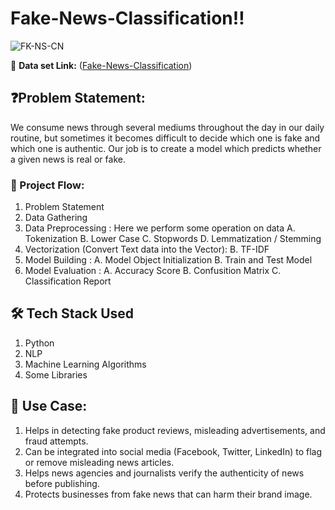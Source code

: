 # Fake-News-Classification‼️


![FK-NS-CN](https://github.com/user-attachments/assets/da7e17e3-e007-404e-8309-429d8f213f23)









🔗 **Data set Link:** ([Fake-News-Classification](https://www.kaggle.com/datasets/saurabhshahane/fake-news-classification))




## ❓Problem Statement: 
We consume news through several mediums throughout the day in our daily routine, but sometimes it becomes difficult to decide which one is fake and which one is authentic. Our job is to create a model which predicts whether a given news is real or fake.

### 📝 Project Flow:
1. Problem Statement
2. Data Gathering
3. Data Preprocessing : Here we perform some operation on data
    A. Tokenization
    B. Lower Case
    C. Stopwords 
    D. Lemmatization / Stemming
4. Vectorization (Convert Text data into the Vector):
    B. TF-IDF
5. Model Building :
    A. Model Object Initialization
    B. Train and Test Model
6. Model Evaluation :
    A. Accuracy Score
    B. Confusition Matrix
    C. Classification Report
<!-- 7. Model Deployment 8. Prediction on Client Data -->


## 🛠️ Tech Stack Used
1. Python
2. NLP
3. Machine Learning Algorithms
4. Some Libraries

## 📘 Use Case:
1. Helps in detecting fake product reviews, misleading advertisements, and fraud attempts.
2. Can be integrated into social media (Facebook, Twitter, LinkedIn) to flag or remove misleading news articles.
3. Helps news agencies and journalists verify the authenticity of news before publishing.
4. Protects businesses from fake news that can harm their brand image.

